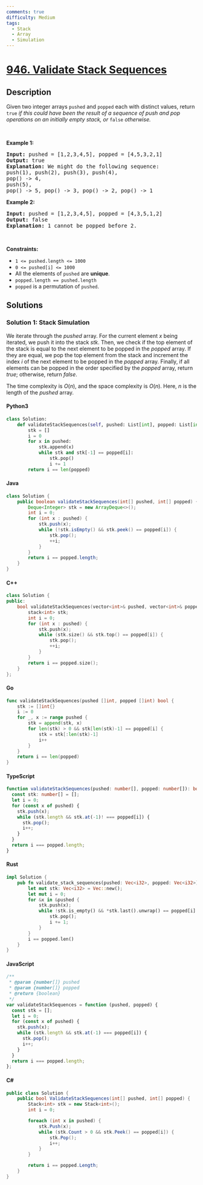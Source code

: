```yaml
---
comments: true
difficulty: Medium
tags:
  - Stack
  - Array
  - Simulation
---
```


<!-- problem:start -->

# [946. Validate Stack Sequences](https://leetcode.com/problems/validate-stack-sequences)


## Description

<!-- description:start -->

<p>Given two integer arrays <code>pushed</code> and <code>popped</code> each with distinct values, return <code>true</code><em> if this could have been the result of a sequence of push and pop operations on an initially empty stack, or </em><code>false</code><em> otherwise.</em></p>

<p>&nbsp;</p>
<p><strong class="example">Example 1:</strong></p>

<pre>
<strong>Input:</strong> pushed = [1,2,3,4,5], popped = [4,5,3,2,1]
<strong>Output:</strong> true
<strong>Explanation:</strong> We might do the following sequence:
push(1), push(2), push(3), push(4),
pop() -&gt; 4,
push(5),
pop() -&gt; 5, pop() -&gt; 3, pop() -&gt; 2, pop() -&gt; 1
</pre>

<p><strong class="example">Example 2:</strong></p>

<pre>
<strong>Input:</strong> pushed = [1,2,3,4,5], popped = [4,3,5,1,2]
<strong>Output:</strong> false
<strong>Explanation:</strong> 1 cannot be popped before 2.
</pre>

<p>&nbsp;</p>
<p><strong>Constraints:</strong></p>

<ul>
	<li><code>1 &lt;= pushed.length &lt;= 1000</code></li>
	<li><code>0 &lt;= pushed[i] &lt;= 1000</code></li>
	<li>All the elements of <code>pushed</code> are <strong>unique</strong>.</li>
	<li><code>popped.length == pushed.length</code></li>
	<li><code>popped</code> is a permutation of <code>pushed</code>.</li>
</ul>

<!-- description:end -->

## Solutions

<!-- solution:start -->

### Solution 1: Stack Simulation

We iterate through the $\textit{pushed}$ array. For the current element $x$ being iterated, we push it into the stack $\textit{stk}$. Then, we check if the top element of the stack is equal to the next element to be popped in the $\textit{popped}$ array. If they are equal, we pop the top element from the stack and increment the index $i$ of the next element to be popped in the $\textit{popped}$ array. Finally, if all elements can be popped in the order specified by the $\textit{popped}$ array, return $\textit{true}$; otherwise, return $\textit{false}$.

The time complexity is $O(n)$, and the space complexity is $O(n)$. Here, $n$ is the length of the $\textit{pushed}$ array.

<!-- tabs:start -->

#### Python3

```python
class Solution:
    def validateStackSequences(self, pushed: List[int], popped: List[int]) -> bool:
        stk = []
        i = 0
        for x in pushed:
            stk.append(x)
            while stk and stk[-1] == popped[i]:
                stk.pop()
                i += 1
        return i == len(popped)
```

#### Java

```java
class Solution {
    public boolean validateStackSequences(int[] pushed, int[] popped) {
        Deque<Integer> stk = new ArrayDeque<>();
        int i = 0;
        for (int x : pushed) {
            stk.push(x);
            while (!stk.isEmpty() && stk.peek() == popped[i]) {
                stk.pop();
                ++i;
            }
        }
        return i == popped.length;
    }
}
```

#### C++

```cpp
class Solution {
public:
    bool validateStackSequences(vector<int>& pushed, vector<int>& popped) {
        stack<int> stk;
        int i = 0;
        for (int x : pushed) {
            stk.push(x);
            while (stk.size() && stk.top() == popped[i]) {
                stk.pop();
                ++i;
            }
        }
        return i == popped.size();
    }
};
```

#### Go

```go
func validateStackSequences(pushed []int, popped []int) bool {
	stk := []int{}
	i := 0
	for _, x := range pushed {
		stk = append(stk, x)
		for len(stk) > 0 && stk[len(stk)-1] == popped[i] {
			stk = stk[:len(stk)-1]
			i++
		}
	}
	return i == len(popped)
}
```

#### TypeScript

```ts
function validateStackSequences(pushed: number[], popped: number[]): boolean {
  const stk: number[] = [];
  let i = 0;
  for (const x of pushed) {
    stk.push(x);
    while (stk.length && stk.at(-1)! === popped[i]) {
      stk.pop();
      i++;
    }
  }
  return i === popped.length;
}
```

#### Rust

```rust
impl Solution {
    pub fn validate_stack_sequences(pushed: Vec<i32>, popped: Vec<i32>) -> bool {
        let mut stk: Vec<i32> = Vec::new();
        let mut i = 0;
        for &x in &pushed {
            stk.push(x);
            while !stk.is_empty() && *stk.last().unwrap() == popped[i] {
                stk.pop();
                i += 1;
            }
        }
        i == popped.len()
    }
}
```

#### JavaScript

```js
/**
 * @param {number[]} pushed
 * @param {number[]} popped
 * @return {boolean}
 */
var validateStackSequences = function (pushed, popped) {
  const stk = [];
  let i = 0;
  for (const x of pushed) {
    stk.push(x);
    while (stk.length && stk.at(-1) === popped[i]) {
      stk.pop();
      i++;
    }
  }
  return i === popped.length;
};
```

#### C#

```cs
public class Solution {
    public bool ValidateStackSequences(int[] pushed, int[] popped) {
        Stack<int> stk = new Stack<int>();
        int i = 0;

        foreach (int x in pushed) {
            stk.Push(x);
            while (stk.Count > 0 && stk.Peek() == popped[i]) {
                stk.Pop();
                i++;
            }
        }

        return i == popped.Length;
    }
}
```

<!-- tabs:end -->

<!-- solution:end -->

<!-- problem:end -->
